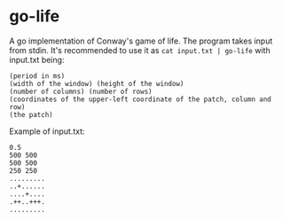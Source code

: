# go-life

A go implementation of Conway's game of life. The program takes input from stdin. It's recommended to use it as `cat input.txt | go-life` with input.txt being:

```
(period in ms)
(width of the window) (height of the window)
(number of columns) (number of rows)
(coordinates of the upper-left coordinate of the patch, column and row)
(the patch)

```

Example of input.txt:

```
0.5
500 500
500 500
250 250
.........
..+......
....+....
.++..+++.
.........

```
